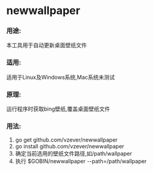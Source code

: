 # newwallpaper

### 用途:
本工具用于自动更新桌面壁纸文件

### 适用:
适用于Linux及Windows系统,Mac系统未测试

### 原理:
运行程序时获取bing壁纸,覆盖桌面壁纸文件

### 用法:
1. go get github.com/vzever/newwallpaper
2. go install github.com/vzever/newwallpaper
3. 确定当前选用的壁纸文件路径,如/path/wallpaper
4. 执行 $GOBIN/newwallpaper --path=/path/wallpaper

